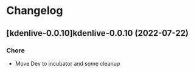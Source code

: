# Changelog



## [kdenlive-0.0.10]kdenlive-0.0.10 (2022-07-22)

### Chore

- Move Dev to incubator and some cleanup
  
  